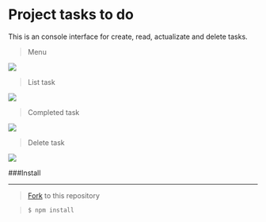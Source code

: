 Project tasks to do
=============
This is an console interface for create, read, actualizate and delete tasks.

>Menu

![](https://i.imgur.com/xfLd29Z.png)

> List task

![](https://i.imgur.com/UlAtLyp.png)

> Completed task

![](https://i.imgur.com/t8lr3Ts.png)

> Delete task

![](https://i.imgur.com/t8lr3Ts.png)



###Install
                
----

> [Fork](https://docs.github.com/es/get-started/quickstart/fork-a-repo) to this repository

> `$ npm install`

